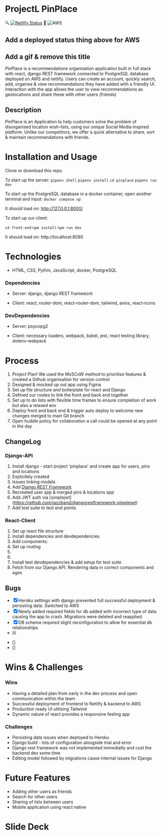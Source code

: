 # ProjectL PinPlace

🔍 [![Netlify Status](https://api.netlify.com/api/v1/badges/a219f92e-0912-4232-808e-746b42373a08/deploy-status)](https://pinplace.netlify.app/) 🚀 ![AWS]()
## Add a deployed status thing above for AWS
## Add a gif & remove this title

PinPlace is a recommendations organisation application built in full stack with react, django REST framework connected to PostgreSQL database deployed on AWS and netlify. Users can create an account, quickly search, add, organise & view recommendations they have added with a friendly UI. Interaction with the app allows the user to view recommendations as geolocations and share these with other users (friends)

## Description
PinPlace is an Application to help customers solve the problem of disorganised location wish-lists, using our unique Social Media Inspired platform. Unlike our competitors, we offer a quick alternative to share, sort & maintain recommendations with friends.

# Installation and Usage
Clone or download this repo.

To start up the server:
`pipenv shell`
`pipenv install`
`cd pinplace`
`pipenv run dev`


To start up the PostgreSQL database in a docker container, open another terminal and input:
`docker compose up`

It should load on: http://127.0.0.1:8000/

To start up our client: 

`cd front-end`
`npm install`
`npm run dev`

It should load on: http://localhost:8080

# Technologies
- HTML, CSS, Pythin, JavaScript, docker, PostgreSQL

### Dependencies
- Server: django, django REST framework

- Client: react, router-dom, react-router-dom, tailwind, axios, react-icons

### DevDependencies
- Server: psycopg2

- Client: necessary loaders, webpack, babel, jest, react testing library, dotenv-webpack

# Process
1. Project Plan! We used the MoSCoW method to prioritise features & created a Github organisation for version control
2. Designed & mocked up out app using Figma
3. Set up file structure and boilerplate for react and Django 
4. Defined our routes to link the front and back end together
5. Set up to do lists with flexible time frames to ensure completion of work but also a relaxed env
6. Deploy front and back end & trigger auto deploy to welcome new changes merged to main Git branch
7. Open huddle policy for collaboration a call could be opened at any point in the day

## ChangeLog
### Django-API
1. Install django - start project 'pinplace' and create app for users, pins and locations
2. Explicitely created 
3. Issues linking models 
4. Add [Django REST Framework](https://www.django-rest-framework.org/)
5. Recreated user app & merged pins & locations app
6. Add JWT auth via [simplejwt] (https://github.com/jazzband/djangorestframework-simplejwt)
7. Add test suite to test end points

### React-Client
1. Set up react file structure
2. Install dependencies and devdependencies
3. Add components:
4. Set up routing
5. 
6. 
7. Install test devdependencies & add setup for test suite
8. Fetch from our Django API. Rendering data in correct components and ages

## Bugs
- [x] Heroku settings with django prevented full successful deployment & persisting data. Switched to AWS
- [x] Newly added required fields for db added with incorrect type of data causing the app to crash. Migrations were deleted and reapplied.
- [x] DB schema required slight reconfiguration to allow for essential db relationships
- [x]
- []
- []

# Wins & Challenges

### Wins
- Having a detailed plan from early in the dev process and open communication within the team
- Successful deployment of frontend to Netlify & backend to AWS
- Production ready UI utilising Tailwind 
- Dynamic nature of react provides a responsive feeling app

### Challenges
- Persisting data issues when deployed to Heroku
- Django build - lots of configuration alongside trial and error
- Django rest framework was not implemented immediatly and cost the backend dev some time
- Editing model followed by migrations cause internal issues for Django

# Future Features
- Adding other users as friends
- Search for other users
- Sharing of lists between users
- Mobile application using react native

# Slide Deck

